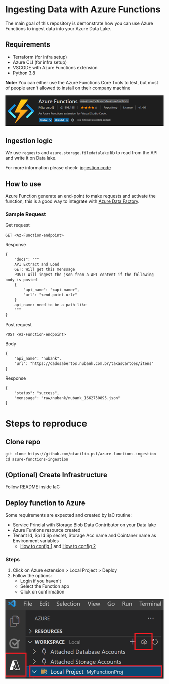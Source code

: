 # Ingesting Data with Azure Functions

The main goal of this repository is demonstrate how you can use Azure Functions to ingest data into your Azure Data Lake.

## Requirements
* Terraform (for infra setup)
* Azure CLI (for infra setup)
* VSCODE with Azure Functions extension
* Python 3.8

**Note:** You can either use the Azure Functions Core Tools to test, but most of people aren't allowed to install on their company machine

![Az-extension](.attachments/az-function-extension.png)

## Ingestion logic

We use `requests` and `azure.storage.filedatalake` lib to read from the API and write it on Data lake.

For more information please check: [ingestion code](./Functions/data-ingestion/api_el.py)

## How to use

Azure Function generate an end-point to make requests and activate the function, this is a good way to integrate with [Azure Data Factory](https://docs.microsoft.com/en-us/azure/data-factory/control-flow-azure-function-activity).

### Sample Request

Get request
```
GET <Az-Function-endpoint>
```

Response
```
{
    "docs": """
    API Extract and Load
    GET: Will get this menssage
    POST: Will ingest the json from a API content if the following body is posted
    {
        "api_name": "<api-name>",
        "url": "<end-point-url>"
    }
    api_name: need to be a path like
    """
}
```

Post request
```
POST <Az-Function-endpoint>
```

Body
```
{
    "api_name": "nubank",
    "url": "https://dadosabertos.nubank.com.br/taxasCartoes/itens"
}
```

Response
```
{
    "status": "success",
    "menssage": "raw/nubank/nubank_1662750895.json"
}
```

# Steps to reproduce

## Clone repo

```
git clone https://github.com/otacilio-psf/azure-functions-ingestion
cd azure-functions-ingestion
```

## (Optional) Create Infrastructure

Follow README inside IaC

## Deploy function to Azure

Some requirements are expected and created by IaC routine:

- Service Princial with Storage Blob Data Contributor on your Data lake
- Azure Funtions resource created
- Tenant Id, Sp Id Sp secret, Storage Acc name and Cointaner name as Environment variables
  - [How to config 1](https://docs.microsoft.com/en-us/azure/app-service/app-service-key-vault-references) and [How to config 2](https://azure.microsoft.com/en-us/blog/simplifying-security-for-serverless-and-web-apps-with-azure-functions-and-app-service)

### Steps

1. Click on Azure extension > Local Project > Deploy
2. Follow the options:
    - Login if you haven't
    - Select the Function app
    - Click on confirmation

![Deploy 1](.attachments/az-func-deploy-1.png)